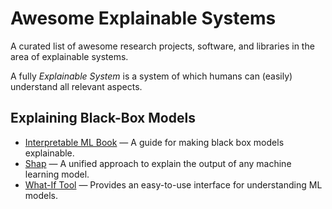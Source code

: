 # Awesome Explainable Systems
A curated list of awesome research projects, software, and libraries in the area of explainable systems.

A fully *Explainable System* is a system of which humans can (easily) understand all relevant aspects.

## Explaining Black-Box Models

- [Interpretable ML Book](https://christophm.github.io/interpretable-ml-book/) — A guide for making black box models explainable.
- [Shap](https://github.com/slundberg/shap) — A unified approach to explain the output of any machine learning model.
- [What-If Tool](https://pair-code.github.io/what-if-tool/) — Provides an easy-to-use interface for understanding ML models.